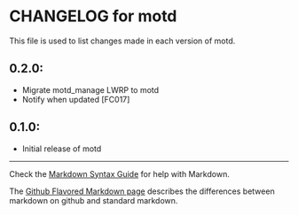 # CHANGELOG for motd

This file is used to list changes made in each version of motd.

## 0.2.0:

* Migrate motd_manage LWRP to motd
* Notify when updated [FC017]

## 0.1.0:

* Initial release of motd

- - -
Check the [Markdown Syntax Guide](http://daringfireball.net/projects/markdown/syntax) for help with Markdown.

The [Github Flavored Markdown page](http://github.github.com/github-flavored-markdown/) describes the differences between markdown on github and standard markdown.
